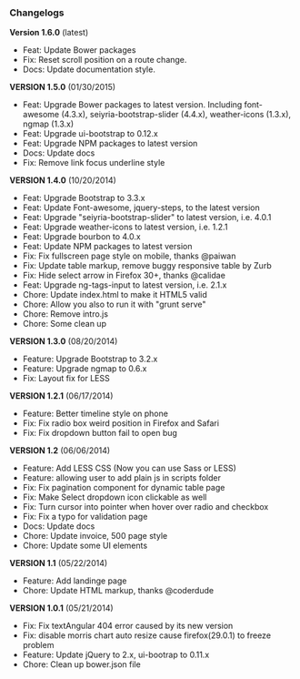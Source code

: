 
### Changelogs

**Version 1.6.0** (latest)

* Feat: Update Bower packages
* Fix: Reset scroll position on a route change.
* Docs: Update documentation style.

**VERSION 1.5.0** (01/30/2015)

* Feat: Upgrade Bower packages to latest version. Including font-awesome (4.3.x), seiyria-bootstrap-slider (4.4.x), weather-icons (1.3.x), ngmap (1.3.x)
* Feat: Upgrade ui-bootstrap to 0.12.x
* Feat: Upgrade NPM packages to latest version
* Docs: Update docs
* Fix: Remove link focus underline style

**VERSION 1.4.0** (10/20/2014)

* Feat: Upgrade Bootstrap to 3.3.x
* Feat: Update Font-awesome, jquery-steps, to the latest version
* Feat: Upgrade "seiyria-bootstrap-slider" to latest version, i.e. 4.0.1
* Feat: Upgrade weather-icons to latest version, i.e. 1.2.1
* Feat: Upgrade bourbon to 4.0.x
* Feat: Update NPM packages to latest version
* Fix: Fix fullscreen page style on mobile, thanks @paiwan
* Fix: Update table markup, remove buggy responsive table by Zurb
* Fix: Hide select arrow in Firefox 30+, thanks @calidae
* Feat: Upgrade ng-tags-input to latest version, i.e. 2.1.x
* Chore: Update index.html to make it HTML5 valid
* Chore: Allow you also to run it with "grunt serve"
* Chore: Remove intro.js
* Chore: Some clean up

**VERSION 1.3.0** (08/20/2014)

* Feature: Upgrade Bootstrap to 3.2.x
* Feature: Upgrade ngmap to 0.6.x
* Fix: Layout fix for LESS

**VERSION 1.2.1** (06/17/2014)

* Feature: Better timeline style on phone
* Fix: Fix radio box weird position in Firefox and Safari
* Fix: Fix dropdown button fail to open bug

**VERSION 1.2** (06/06/2014)

* Feature: Add LESS CSS (Now you can use Sass or LESS)
* Feature: allowing user to add plain js in scripts folder
* Fix: Fix pagination component for dynamic table page
* Fix: Make Select dropdown icon clickable as well
* Fix: Turn cursor into pointer when hover over radio and checkbox
* Fix: Fix a typo for validation page
* Docs: Update docs
* Chore: Update invoice, 500 page style
* Chore: Update some UI elements

**VERSION 1.1** (05/22/2014)

* Feature: Add landinge page
* Chore: Update HTML markup, thanks @coderdude

**VERSION 1.0.1** (05/21/2014)

* Fix: Fix textAngular 404 error caused by its new version
* Fix: disable morris chart auto resize cause firefox(29.0.1) to freeze problem
* Feature: Update jQuery to 2.x, ui-bootrap to 0.11.x
* Chore: Clean up bower.json file

